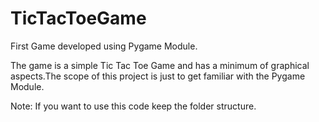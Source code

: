 # TicTacToeGame

First Game developed using Pygame Module.

The game is a simple Tic Tac Toe Game and has a  minimum of graphical aspects.The scope of this project is just to get familiar with the Pygame Module. 

Note: If you want to use this code keep the folder structure.
